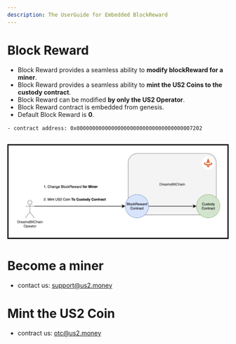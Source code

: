 ```yaml
---
description: The UserGuide for Embedded BlockReward
---
```


# Block Reward 
- Block Reward provides a seamless ability to **modify blockReward for a miner**.
- Block Reward provides a seamless ability to **mint the US2 Coins to the custody contract**.
- Block Reward can be modified **by only the US2 Operator**.
- Block Reward contract is embedded from genesis.
- Default Block Reward is **0**.


```
- contract address: 0x0000000000000000000000000000000000007202
```



![BlockRewardSystem](../resources/image/blockreward-system.png)
- 

# Become a miner
- contact us: support@us2.money

# Mint the US2 Coin
- contract us: otc@us2.money
